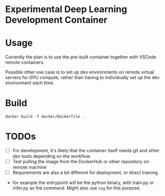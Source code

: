 # Experimental Deep Learning Development Container
# Usage
Currently the plan is to use the pre-built container together with VSCode remote
containers.

Possible other use case is to set up dev environments on remote virtual servers
for GPU compute, rather than having to individually set up the dev environment
each time.

# Build
`docker build -f docker/Dockerfile .`

# TODOs
- [ ] For development, it's likely that the container itself needs git and other
dev tools depending on the workflow.
- [ ] Test pulling the image from the DockerHub or other repository on remote
machine
- [ ] Requirements are also a bit different for deployment, or direct training
- for example the entrypoint will be the python binary, with train.py or
infer.py as the command. Might also use `cog` for this purpose.

